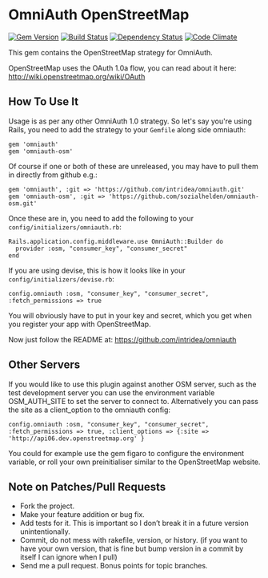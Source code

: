 # OmniAuth OpenStreetMap

[![Gem Version](https://fury-badge.herokuapp.com/rb/omniauth-osm.png)](http://badge.fury.io/rb/omniauth-osm)
[![Build Status](https://travis-ci.org/sozialhelden/omniauth-osm.png?branch=master)](https://travis-ci.org/sozialhelden/omniauth-osm)
[![Dependency Status](https://gemnasium.com/sozialhelden/omniauth-osm.png)](https://gemnasium.com/sozialhelden/omniauth-osm)
[![Code Climate](https://codeclimate.com/github/sozialhelden/omniauth-osm.png)](https://codeclimate.com/github/sozialhelden/omniauth-osm)

This gem contains the OpenStreetMap strategy for OmniAuth.

OpenStreetMap uses the OAuth 1.0a flow, you can read about it here: http://wiki.openstreetmap.org/wiki/OAuth

## How To Use It

Usage is as per any other OmniAuth 1.0 strategy. So let's say you're using Rails, you need to add the strategy to your `Gemfile` along side omniauth:

    gem 'omniauth'
    gem 'omniauth-osm'

Of course if one or both of these are unreleased, you may have to pull them in directly from github e.g.:

    gem 'omniauth', :git => 'https://github.com/intridea/omniauth.git'
    gem 'omniauth-osm', :git => 'https://github.com/sozialhelden/omniauth-osm.git'

Once these are in, you need to add the following to your `config/initializers/omniauth.rb`:

    Rails.application.config.middleware.use OmniAuth::Builder do
      provider :osm, "consumer_key", "consumer_secret"
    end

If you are using devise, this is how it looks like in your `config/initializers/devise.rb`:

    config.omniauth :osm, "consumer_key", "consumer_secret", :fetch_permissions => true

You will obviously have to put in your key and secret, which you get when you register your app with OpenStreetMap.

Now just follow the README at: https://github.com/intridea/omniauth

## Other Servers

If you would like to use this plugin against another OSM server, such as the test development server you can use the environment variable OSM_AUTH_SITE to set the server to connect to. Alternatively you can pass the site as a client_option to the omniauth config:

    config.omniauth :osm, "consumer_key", "consumer_secret", :fetch_permissions => true, :client_options => {:site => 'http://api06.dev.openstreetmap.org' }

You could for example use the gem figaro to configure the environment variable, or roll your own preinitialiser similar to the OpenStreetMap website.

## Note on Patches/Pull Requests

- Fork the project.
- Make your feature addition or bug fix.
- Add tests for it. This is important so I don’t break it in a future version unintentionally.
- Commit, do not mess with rakefile, version, or history. (if you want to have your own version, that is fine but bump version in a commit by itself I can ignore when I pull)
- Send me a pull request. Bonus points for topic branches.
